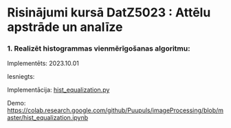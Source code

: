 # Risinājumi kursā  DatZ5023 : Attēlu apstrāde un analīze

### 1. Realizēt histogrammas vienmērīgošanas algoritmu:
Implementēts: 2023.10.01

Iesniegts: 

Implementācija: [hist_equalization.py](hist_equalization.py)

Demo: https://colab.research.google.com/github/Puupuls/imageProcessing/blob/master/hist_equalization.ipynb

